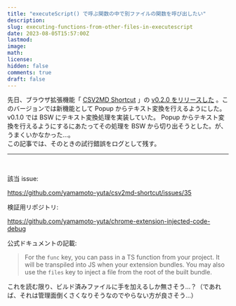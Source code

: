 ```yaml
---
title: "executeScript() で呼ぶ関数の中で別ファイルの関数を呼び出したい"
description:
slug: executing-functions-from-other-files-in-executescript
date: 2023-08-05T15:57:00Z
lastmod:
image:
math:
license:
hidden: false
comments: true
draft: false
---
```


先日、ブラウザ拡張機能「 [CSV2MD Shortcut](https://chrome.google.com/webstore/detail/csv2md-shortcut/fakcffdpcdlhgphdbcanlningmnoigoe?hl=ja) 」の [v0.2.0 をリリースした](https://github.com/yamamoto-yuta/csv2md-shortcut/releases/tag/v0.2.0) 。このバージョンでは新機能として Popup からテキスト変換を行えるようにした。
<br />
v0.1.0 では BSW にテキスト変換処理を実装していた。 Popup からテキスト変換を行えるようにするにあたってその処理を BSW から切り出そうとした。が、うまくいかなかった…。
<br />
この記事では、そのときの試行錯誤をログとして残す。
<br />

---

<br />

該当 issue:

https://github.com/yamamoto-yuta/csv2md-shortcut/issues/35

検証用リポジトリ:

https://github.com/yamamoto-yuta/chrome-extension-injected-code-debug

公式ドキュメントの記載:

> For the `func` key, you can pass in a TS function from your project. It will be transpiled into JS when your extension bundles. You may also use the `files` key to inject a file from the root of the built bundle.

これを読む限り、ビルド済みファイルに手を加えるしか無さそう…？（であれば、それは管理面倒くさくなりそうなのでやらない方が良さそう…）
